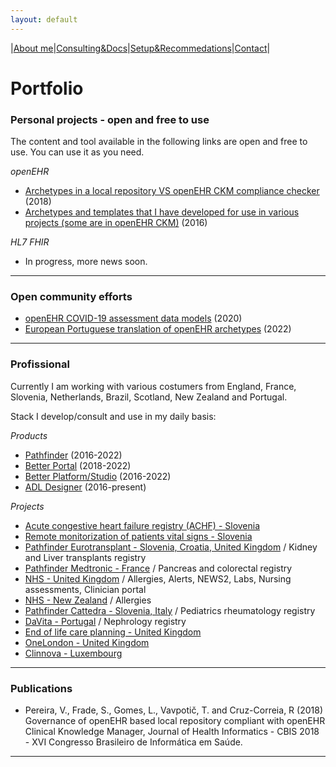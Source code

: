 ```yaml
---
layout: default
---
```



|[About me](./about_me.html)|[Consulting&Docs](./certs.html)|[Setup&Recommedations](./recommend.html)|[Contact](./contact.html)|


# Portfolio


### Personal projects - open and free to use
The content and tool available in the following links are open and free to use. You can use it as you need.

*openEHR*
- [Archetypes in a local repository VS openEHR CKM compliance checker](https://mim-script-openehr.stackblitz.io/) (2018)
- [Archetypes and templates that I have developed for use in various projects (some are in openEHR CKM)]() (2016)

*HL7 FHIR*
- In progress, more news soon.

---

### Open community efforts

- [openEHR COVID-19 assessment data models](https://ckm.openehr.org/ckm/templates/1013.26.286) (2020)
- [European Portuguese translation of openEHR archetypes](https://ckm.openehr.org/ckm/incubators/1013.30.107) (2022)

---

### Profissional

Currently I am working with various costumers from England, France, Slovenia, Netherlands, Brazil, Scotland, New Zealand and Portugal.

Stack I develop/consult and use in my daily basis:

*Products*
- [Pathfinder](https://pathfinder.better.care/) (2016-2022)
- [Better Portal](https://portal.better.care/) (2018-2022)
- [Better Platform/Studio](https://better.care/better-platform/) (2016-2022)
- [ADL Designer]() (2016-present)


*Projects*
- [Acute congestive heart failure registry (ACHF) - Slovenia]()
- [Remote monitorization of patients vital signs - Slovenia]()
- [Pathfinder Eurotransplant - Slovenia, Croatia, United Kingdom](https://edith-project.eu/) / Kidney and Liver transplants registry
- [Pathfinder Medtronic - France]() / Pancreas and colorectal registry
- [NHS - United Kingdom]() / Allergies, Alerts, NEWS2, Labs, Nursing assessments, Clinician portal
- [NHS - New Zealand]() / Allergies
- [Pathfinder Cattedra - Slovenia, Italy](https://www.ita-slo.eu/en/cattedra) / Pediatrics rheumatology registry
- [DaVita - Portugal]() / Nephrology registry
- [End of life care planning - United Kingdom](https://www.accordhospice.org.uk/)
- [OneLondon - United Kingdom](https://www.onelondon.online)
- [Clinnova - Luxembourg](https://clinnova.lu/)

---

### Publications

- Pereira, V.,  Frade, S., Gomes, L., Vavpotič, T. and Cruz-Correia, R (2018) Governance of openEHR based local repository compliant with openEHR Clinical Knowledge Manager, Journal of Health Informatics - CBIS 2018 - XVI Congresso Brasileiro de Informática em Saúde. 

---

